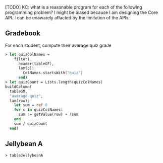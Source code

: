 [TODO] KC: what is a reasonable program for each of the following programming problem? I might be biased because I am designing the Core API. I can be unawarely affacted by the limitation of the APIs.

## Gradebook

For each student, compute their average quiz grade 

```ocaml
> let quizColNames = 
    filter(
      header(tableGF),
      lam(c):
        ColNames.startsWith("quiz")
      end)
> let quizCount = Lists.length(quizColNames)
buildColumn(
  tableGM,
  "average-quiz",
  lam(row):
    let sum = ref 0
    for c in quizColNames:
      sum := getValue(row) + !sum
    end
    sum / quizCount
  end)
```

## Jellybean A

```
> tableJellybeanA
```

